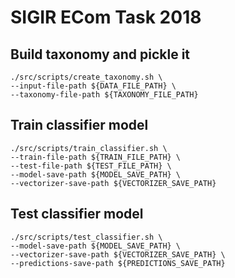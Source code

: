 # SIGIR ECom Task 2018


## Build taxonomy and pickle it

```
./src/scripts/create_taxonomy.sh \
--input-file-path ${DATA_FILE_PATH} \
--taxonomy-file-path ${TAXONOMY_FILE_PATH}
```


## Train classifier model

```
./src/scripts/train_classifier.sh \
--train-file-path ${TRAIN_FILE_PATH} \
--test-file-path ${TEST_FILE_PATH} \
--model-save-path ${MODEL_SAVE_PATH} \
--vectorizer-save-path ${VECTORIZER_SAVE_PATH}
```


## Test classifier model

```
./src/scripts/test_classifier.sh \
--model-save-path ${MODEL_SAVE_PATH} \
--vectorizer-save-path ${VECTORIZER_SAVE_PATH} \
--predictions-save-path ${PREDICTIONS_SAVE_PATH}
```
